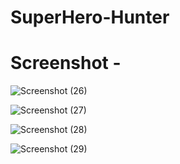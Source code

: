 # SuperHero-Hunter

# Screenshot -

![Screenshot (26)](https://github.com/Ankitapathak263/SuperHero-Hunter/assets/73652228/5fd5d2d4-d468-4128-b3fd-b292af16aade)



![Screenshot (27)](https://github.com/Ankitapathak263/SuperHero-Hunter/assets/73652228/850323b1-9a4e-4c0c-b5a5-c7a5e2a0bb76)



![Screenshot (28)](https://github.com/Ankitapathak263/SuperHero-Hunter/assets/73652228/1f18ecb8-dd7f-4c8b-83d3-5a92fbec82c9)



![Screenshot (29)](https://github.com/Ankitapathak263/SuperHero-Hunter/assets/73652228/7b027173-e998-4d9d-a28b-5b542fd191b5)
